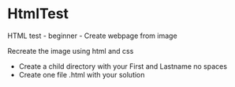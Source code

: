 # HtmlTest
HTML test - beginner - Create webpage from image

Recreate the image using html and css  
* Create a child directory with your First and Lastname no spaces
* Create one file .html with your solution
